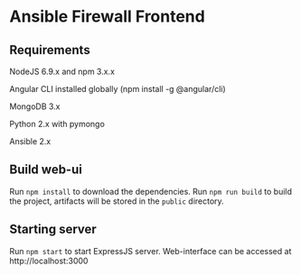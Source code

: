# Ansible Firewall Frontend

## Requirements

NodeJS 6.9.x and npm 3.x.x

Angular CLI installed globally (npm install -g @angular/cli)

MongoDB 3.x 

Python 2.x with pymongo

Ansible 2.x


## Build web-ui

Run `npm install` to download the dependencies.
Run `npm run build` to build the project, artifacts will be stored in the `public` directory. 


## Starting server

Run `npm start` to start ExpressJS server. Web-interface can be accessed at http://localhost:3000


